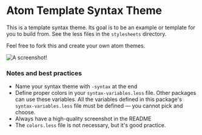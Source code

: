 # Atom Template Syntax Theme

This is a template syntax theme. Its goal is to be an example or template for
you to build from. See the less files in the `stylesheets` directory.

Feel free to fork this and create your own atom themes.

![A screenshot!](https://f.cloud.github.com/assets/69169/2302417/fec4d2e4-a17b-11e3-927e-b4e375d3e26c.png)

### Notes and best practices

* Name your syntax theme with `-syntax` at the end
* Define proper colors in your `syntax-variables.less` file. Other packages
  can use these variables. All the variables defined in this package's
  `syntax-variables.less` file must be defined &mdash; you cannot pick and choose.
* Always have a high-quality screenshot in the README
* The `colors.less` file is not necessary, but it's good practice.
